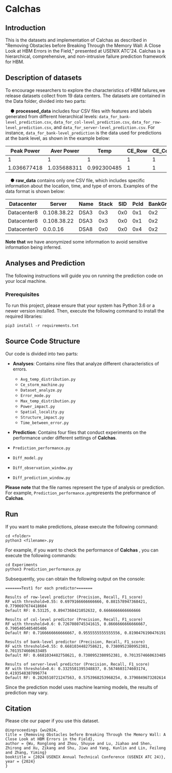 # Calchas

## Introduction

This is the datasets and implementation of Calchas as described in "Removing Obstacles before Breaking Through the Memory Wall: A Close Look at HBM Errors in the Field," presented at USENIX ATC'24. Calchas is a hierarchical, comprehensive, and non-intrusive failure prediction framework for HBM. 

## Description of datasets
To encourage researchers to explore the characteristics of HBM failures,we release datasets collect from 19 data centers. The datasets are contained in the Data folder, divided into two parts:

&nbsp;&nbsp;&nbsp;&nbsp;● **processed_data** includes four CSV files with features and labels generated from different hierarchical levels: `data_for_bank-level_prediction.csv`, `data_for_col-level_prediction.csv`, `data_for_row-level_prediction.csv`, and `data_for_server-level_prediction.csv`. For instance, `data_for_bank-level_prediction` is the data used for predictions at the bank level, as shown in the example below:

| Peak Power  | Aver Power  | Temp        | CE_Row | CE_Col | CE_Cell | UER_Row | UER_Col | UER_Cell | UEO_Row | UEO_Col | UEO_Cell | All_Row | All_Col | All_Cell | SID_0 | SID_1 | label |
| ----------- | ----------- | ----------- | ------ | ------ | ------- | ------- | ------- | -------- | ------- | ------- | -------- | ------- | ------- | -------- | ----- | ----- | ----- |
| 1           | 1           | 1           | 1      | 1      | 1       | 0       | 0       | 0        | 0       | 0       | 0        | 1       | 1       | 1        | 1     | 0     | 0     |
| 1.036677418 | 1.035688311 | 0.992300485 | 1      | 1      | 1       | 0       | 0       | 0        | 0       | 0       | 0        | 1       | 1       | 1        | 1     | 0     | 0     |

&nbsp;&nbsp;&nbsp;&nbsp;● **raw_data** contains only one CSV file, which includes specific information about the location, time, and type of errors. Examples of the data format is shown below:

| Datacenter  | Server      | Name | Stack | SID  | PcId | BankGroup | BankArray | Col  | Row    | Time       | EccType |
| ----------- | ----------- | ---- | ----- | ---- | ---- | --------- | --------- | ---- | ------ | ---------- | ------- |
| Datacenter8 | 0.108.38.22 | DSA3 | 0x3   | 0x0  | 0x1  | 0x2       | 0x1       | 0x54 | 0x3e2b | 1650690000 | UER     |
| Datacenter8 | 0.108.38.22 | DSA3 | 0x3   | 0x0  | 0x1  | 0x2       | 0x1       | 0x5c | 0x3fbb | 1650690000 | UER     |
| Datacenter0 | 0.0.0.16    | DSA8 | 0x0   | 0x0  | 0x4  | 0x2       | 0x3       | 0x58 | 0x2a57 | 1652709600 | CE      |

__Note that__ we have anonymized some information to avoid sensitive information being inferred.

## Analyses and Prediction 

The following instructions will guide you on running the prediction code on your local machine.

### Prerequisites 

To run this project, please ensure that your system has Python 3.6 or a newer version installed. Then, execute the following command to install the required libraries:

```
pip3 install -r requirements.txt
```



## Source Code Structure 

Our code is divided into two parts:

- **Analyses**:  Contains nine files that analyze different characteristics of errors.
  - `Avg_temp_distribution.py` 
  - `Ce_storm_machine.py` 
  - `Dataset_analyze.py` 
  - `Error_mode.py` 
  - `Max_temp_distribution.py` 
  - `Power_impact.py` 
  - `Spatial_locality.py` 
  - `Structure_impact.py` 
  - `Time_between_error.py`
- **Prediction**: Contains four files that conduct experiments on the performance under different settings of __Calchas__.
- `Prediction_performance.py`
  
- `Diff_model.py` 
  
- `Diff_observation_window.py` 
  
- `Diff_prediction_window.py` 

**Please note** that the file names represent the type of analysis or prediction. For example, `Prediction_performance.py`represents the preformance of __Calchas__.

## Run

If you want to make predictions, please execute the following command:

```
cd <folder>
python3 <filename>.py
```

For example, if you want to check the performance of __Calchas__ , you can execute the following commands:

```
cd Experiments
python3 Prediction_performance.py
```

Subsequently, you can obtain the following output on the console:

```
=======Test1 for each predictor=======

Results of row-level predictor (Precision, Recall, F1_score)
RF with threshold=0.55: 0.6979166666666666, 0.881578947368421, 0.7790697674418604
Default RF: 0.53125, 0.8947368421052632, 0.6666666666666666

Results of col-level predictor (Precision, Recall, F1_score)
RF with threshold=0.6: 0.7267080745341615, 0.8666666666666667, 0.7905405405405406
Default RF: 0.7166666666666667, 0.9555555555555556, 0.8190476190476191

Results of bank-level predictor (Precision, Recall, F1_score)
RF with threshold=0.55: 0.6681034482758621, 0.7380952380952381, 0.7013574660633485
Default RF: 0.6681034482758621, 0.7380952380952381, 0.7013574660633485

Results of server-level predictor (Precision, Recall, F1_score)
RF with threshold=0.6: 0.3325581395348837, 0.5674603174603174, 0.4193548387096774
Default RF: 0.2826510721247563, 0.5753968253968254, 0.3790849673202614
```

Since the prediction model uses machine learning models, the results of  prediction may vary. 

## Citation
Please cite our paper if you use this dataset.

```
@inproceedings {wu2024, 
title = {Removing Obstacles before Breaking Through the Memory Wall: A Close Look at HBM Errors in the Field}, 
author = {Wu, Ronglong and Zhou, Shuyue and Lu, Jiahao and Shen, Zhirong and Xu, Zikang and Shu, Jiwu and Yang, Kunlin and Lin, Feilong and Zhang, Yiming} 
booktitle = {2024 USENIX Annual Technical Conference (USENIX ATC 24)}, 
year = {2024} 
}
```

